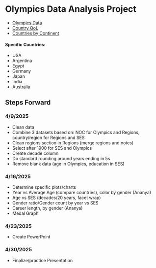 # Olympics Data Analysis Project
 - [Olympics Data](https://www.kaggle.com/datasets/nitishsharma01/olympics-124-years-datasettill-2020?select=Athletes_summer_games.csv)
 - [Country QoL](https://www.kaggle.com/datasets/sdorius/globses)
 - [Countries by Continent](https://www.kaggle.com/datasets/hserdaraltan/countries-by-continent)

#### Specific Countries:
 - USA
 - Argentina
 - Egypt
 - Germany
 - Japan
 - India
 - Australia

## Steps Forward
### 4/9/2025
 - Clean data
 - Combine 3 datasets based on: NOC for Olympics and Regions, country/region for Regions and SES
 - Clean regions section in Regions (merge regions and notes)
 - Select after 1900 for SES and Olympics
 - Create decade column
 - Do standard rounding around years ending in 5s
 - Remove blank data (age in Olympics, education in SES)

### 4/16/2025
 - Determine specific plots/charts
 - Year vs Average Age (compare countries), color by gender (Ananya)
 - Age vs SES (decades/20 years, facet wrap)
 - Gender ratio/Gender count by year vs SES
 - Career length, by gender (Ananya)
 - Medal Graph

### 4/23/2025
 - Create PowerPoint

### 4/30/2025
 - Finalize/practice Presentation

